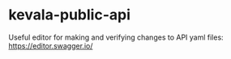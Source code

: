 # kevala-public-api

Useful editor for making and verifying changes to API yaml files: https://editor.swagger.io/
